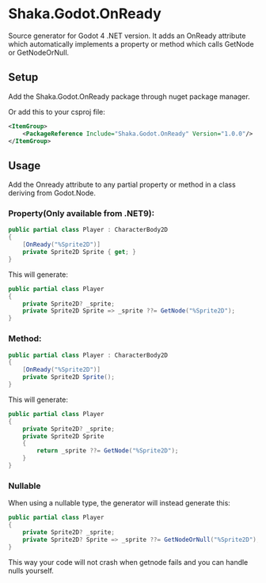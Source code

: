 # Shaka.Godot.OnReady

Source generator for Godot 4 .NET version.
It adds an OnReady attribute which automatically implements a property or method which calls GetNode or GetNodeOrNull.

## Setup

Add the Shaka.Godot.OnReady package through nuget package manager.

Or add this to your csproj file:
```xml
<ItemGroup>
    <PackageReference Include="Shaka.Godot.OnReady" Version="1.0.0"/>
</ItemGroup>
```

## Usage

Add the Onready attribute to any partial property or method in a class deriving from Godot.Node.

### Property(Only available from .NET9):
```csharp
public partial class Player : CharacterBody2D
{
    [OnReady("%Sprite2D")]
    private Sprite2D Sprite { get; }
}
```
This will generate:
```csharp
public partial class Player
{
    private Sprite2D? _sprite;
    private Sprite2D Sprite => _sprite ??= GetNode("%Sprite2D");
}
```

### Method:
```csharp
public partial class Player : CharacterBody2D
{
    [OnReady("%Sprite2D")]
    private Sprite2D Sprite();
}
```
This will generate:
```csharp
public partial class Player
{
    private Sprite2D? _sprite;
    private Sprite2D Sprite
    {
        return _sprite ??= GetNode("%Sprite2D");
    }
}
```

### Nullable
When using a nullable type, the generator will instead generate this:
```csharp
public partial class Player
{
    private Sprite2D? _sprite;
    private Sprite2D? Sprite => _sprite ??= GetNodeOrNull("%Sprite2D");
}
```

This way your code will not crash when getnode fails and you can handle nulls yourself.

